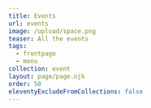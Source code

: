 ```yaml
---
title: Events
url: events
image: /upload/space.png
teaser: All the events
tags:
  - frontpage
  - menu
collection: event
layout: page/page.njk
order: 50
eleventyExcludeFromCollections: false
---
```

